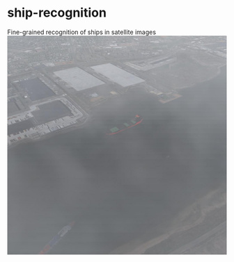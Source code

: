 # ship-recognition
Fine-grained recognition of ships in satellite images
![image](https://github.com/Johncheng1/ship-recognition/raw/master/008119.jpg)
